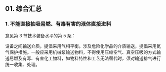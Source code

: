 ## 01. 综合汇总

### 1. 不能直接抽吸易燃、有毒有害的液体直接进料

意见第 3 节技术装备水平的第 5 条： 

设备之间输送介质，提倡采用气相平衡。涉及危险化学品的介质输送，提倡采用氮气保护措施。一般应采用机械泵输送物料，不得使用压缩空气、真空压吸的方式输送易燃及有毒、有害化工物料，如物料特性和工艺无法替代时，须对输送排气进行统一收集、处理。